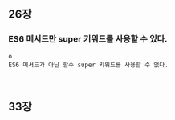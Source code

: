 ## 26장

### ES6 메서드만 super 키워드를 사용할 수 있다.

    o
    ES6 메서드가 아닌 함수 super 키워드를 사용할 수 없다.
    
<br>

## 33장

